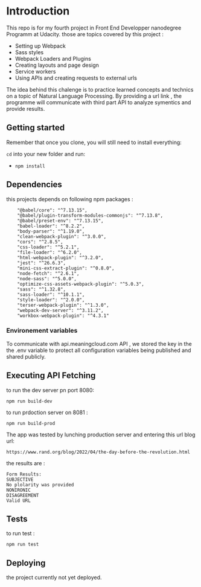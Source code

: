 # Introduction

This repo is for my fourth project in Front End Developper nanodegree Programm at Udacity.
those are topics covered by this project :

- Setting up Webpack
- Sass styles
- Webpack Loaders and Plugins
- Creating layouts and page design
- Service workers
- Using APIs and creating requests to external urls


The idea behind this chalenge is to practice learned concepts and technics on a topic of Natural Language Processing.
By providing a url link , the programme will communicate with third part API to analyze symentics and provide results.



## Getting started

Remember that once you clone, you will still need to install everything:

`cd` into your new folder and run:
- `npm install`

## Dependencies

this projects depends on following npm packages :
```
    "@babel/core": "^7.13.15",
    "@babel/plugin-transform-modules-commonjs": "^7.13.8",
    "@babel/preset-env": "^7.13.15",
    "babel-loader": "^8.2.2",
    "body-parser": "^1.19.0",
    "clean-webpack-plugin": "^3.0.0",
    "cors": "^2.8.5",
    "css-loader": "^5.2.1",
    "file-loader": "^6.2.0",
    "html-webpack-plugin": "^3.2.0",
    "jest": "^26.6.3",
    "mini-css-extract-plugin": "^0.8.0",
    "node-fetch": "^2.6.1",
    "node-sass": "^5.0.0",
    "optimize-css-assets-webpack-plugin": "^5.0.3",
    "sass": "^1.32.8",
    "sass-loader": "^10.1.1",
    "style-loader": "^2.0.0",
    "terser-webpack-plugin": "^1.3.0",
    "webpack-dev-server": "^3.11.2",
    "workbox-webpack-plugin": "^4.3.1"
```


###  Environement variables
To communicate with api.meaningcloud.com API  , we stored the key in the the .env variable to protect all configuration variables being published and shared publicly.


## Executing API Fetching

to run the dev server pn port 8080:
```
npm run build-dev
```
to run prdoction server on 8081 :
```
npm run build-prod
```

The app was tested by lunching production server and entering this url blog url:
```
https://www.rand.org/blog/2022/04/the-day-before-the-revolution.html
```

the results are :
```
Form Results:
SUBJECTIVE
No plolarity was provided
NONIRONIC
DISAGREEMENT
Valid URL
```
## Tests
to run test :
```
npm run test
```

## Deploying

the project currently not yet deployed.
